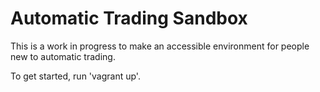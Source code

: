 # Automatic Trading Sandbox
This is a work in progress to make an accessible environment for people new to automatic trading.

To get started, run 'vagrant up'.
